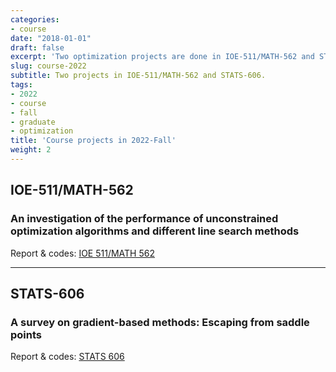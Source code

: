 ```yaml
---
categories:
- course
date: "2018-01-01"
draft: false
excerpt: 'Two optimization projects are done in IOE-511/MATH-562 and STATS-606. The first one is an overall investigation of many unconstrained methods companied with an exploration of other two line search methods. The second one is a review of unconstrained methods for escaping saddle points.'
slug: course-2022
subtitle: Two projects in IOE-511/MATH-562 and STATS-606.
tags:
- 2022
- course
- fall
- graduate
- optimization
title: 'Course projects in 2022-Fall'
weight: 2
---
```


## IOE-511/MATH-562

### An investigation of the performance of unconstrained optimization algorithms and different line search methods

Report & codes: [IOE 511/MATH 562](https://github.com/Tuna22/Course-projects/tree/main/IOE%20511)

---

## STATS-606

### A survey on gradient-based methods: Escaping from saddle points

Report & codes: [STATS 606](https://github.com/Tuna22/Course-projects/tree/main/STATS%20606)


